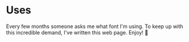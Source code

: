 # Uses

Every few months someone asks me what font I'm using. To keep up with
this incredible demand, I've written this web page. Enjoy! 🙌

